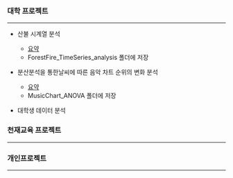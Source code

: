 ### 대학 프로젝트
---
- 산불 시계열 분석
    - [요약](./School/ForestFire_TimeSeries_analysis/README.md)
    - ForestFire_TimeSeries_analysis 폴더에 저장

- 분산분석을 통한날씨에 따른 음악 차트 순위의 변화 분석
    - [요약](./School/MusicChart_ANOVA/README.md)
    - MusicChart_ANOVA 폴더에 저장
- 대학생 데이터 분석


### 천재교육 프로젝트
---

### 개인프로젝트
---